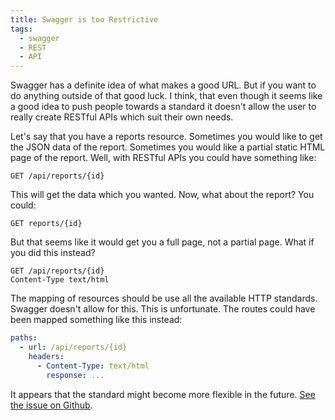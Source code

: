 ```yaml
---
title: Swagger is too Restrictive
tags:
  - swagger
  - REST
  - API
---
```


Swagger has a definite idea of what makes a good URL. But if you want to do
anything outside of that good luck. I think, that even though it seems like a
good idea to push people towards a standard it doesn't allow the user to really
create RESTful APIs which suit their own needs.

Let's say that you have a reports resource. Sometimes you would like to get the
JSON data of the report. Sometimes you would like a partial static HTML page of
the report. Well, with RESTful APIs you could have something like:

```
GET /api/reports/{id}
```

This will get the data which you wanted. Now, what about the report? You could:

`GET reports/{id}`

But that seems like it would get you a full page, not a partial page. What if
you did this instead?

```
GET /api/reports/{id}
Content-Type text/html
```

The mapping of resources should be use all the available HTTP standards.
Swagger doesn't allow for this. This is unfortunate.  The routes could have
been mapped something like this instead:

```yaml
paths:
  - url: /api/reports/{id}
    headers:
      - Content-Type: text/html
        response: ...
```

It appears that the standard might become more flexible in the future.  [See
the issue on Github](https://github.com/OAI/OpenAPI-Specification/issues/146).
